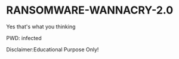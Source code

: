 # RANSOMWARE-WANNACRY-2.0
Yes that's what you thinking

PWD: infected


Disclaimer:Educational Purpose Only!
